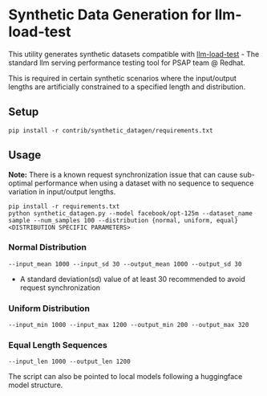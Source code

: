 # Synthetic Data Generation for llm-load-test

This utility generates synthetic datasets compatible with [llm-load-test](https://github.com/openshift-psap/llm-load-test) - The standard llm serving performance testing tool for PSAP team @ Redhat.

This is required in certain synthetic scenarios where the input/output lengths are artificially constrained to a specified length and distribution.

## Setup

```
pip install -r contrib/synthetic_datagen/requirements.txt
```

## Usage

**Note:** There is a known request synchronization issue that can cause sub-optimal performance when using a dataset with no sequence to sequence variation in input/output lengths.

```
pip install -r requirements.txt
python synthetic_datagen.py --model facebook/opt-125m --dataset_name sample --num_samples 100 --distribution {normal, uniform, equal} <DISTRIBUTION SPECIFIC PARAMETERS> 

```

### Normal Distribution
```
--input_mean 1000 --input_sd 30 --output_mean 1000 --output_sd 30
```
- A standard deviation(sd) value of at least 30 recommended to avoid request synchronization

### Uniform Distribution
```
--input_min 1000 --input_max 1200 --output_min 200 --output_max 320
```

### Equal Length Sequences
```
--input_len 1000 --output_len 1200
```

The script can also be pointed to local models following a huggingface model structure. 